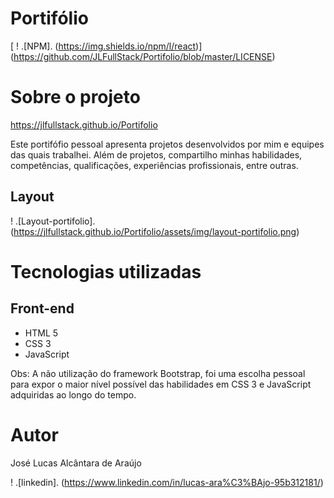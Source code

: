 # Portifólio
[ ! .[NPM]. (https://img.shields.io/npm/l/react)] (https://github.com/JLFullStack/Portifolio/blob/master/LICENSE)

# Sobre o projeto

https://jlfullstack.github.io/Portifolio

Este portifófio pessoal apresenta projetos desenvolvidos por mim e equipes das quais trabalhei. Além de projetos, compartilho minhas habilidades, competências, qualificações, experiências profissionais, entre outras.

## Layout
! .[Layout-portifolio]. (https://jlfullstack.github.io/Portifolio/assets/img/layout-portifolio.png)

# Tecnologias utilizadas
## Front-end
- HTML 5
- CSS 3
- JavaScript

Obs: A não utilização do framework Bootstrap, foi uma escolha pessoal para expor o maior nível possível das habilidades em CSS 3 e JavaScript adquiridas ao longo do tempo.        

# Autor
José Lucas Alcântara de Araújo

! .[linkedin]. (https://www.linkedin.com/in/lucas-ara%C3%BAjo-95b312181/)